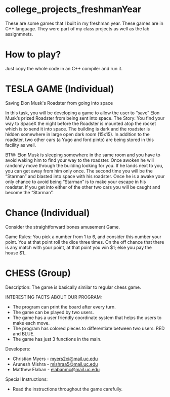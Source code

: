 # college_projects_freshmanYear

These are some games that I built in my freshman year. These games are in C++ language. They were part of my class projects as well as the lab assignmnets. 

# How to play?
Just copy the whole code in an C++ compiler and run it. 


# TESLA GAME (Individual)

Saving Elon Musk's Roadster from going into space
 
In this task, you will be developing a game to allow the user to “save” Elon Musk’s prized Roadster from being sent into space. 
The Story:
You find your way to SpaceX the night before the Roadster is mounted atop the rocket which is to send it into space.  The building is dark and the roadster is hidden somewhere in large open dark room (15x15).  In addition to the roadster, two other cars (a Yugo and ford pinto) are being stored in this facility as well. 

BTW: Elon Musk is sleeping somewhere in the same room and you have to avoid waking him to find your way to the roadster. Once awoken he will randomly move through the building looking for you. If he lands next to you, you can get away from him only once. The second time you will be the “Starman” and blasted into space with his roadster. Once he is a awake your only chance to avoid being “Starman” is to make your escape in his roadster. If you get into either of the other two cars you will be caught and become the “Starman”.

# Chance (Individual)

Consider the straightforward bones amusement Game. 

Game Rules: You pick a number from 1 to 6, and consider this number your point. You at that point roll the dice three times. On the off chance that there is any match with your point, at that point you win $1; else you pay the house $1..

# CHESS (Group)

Description: The game is basically similar to regular chess game.

INTERESTING FACTS ABOUT OUR PROGRAM:

- The program can print the board after every turn.
- The game can be played by two users.
- The game has a user friendly coordinate system that helps the users to make each move.
- The program has colored pieces to differentiate between two users: RED and BLUE.
- The game has just 3 functions in the main.

Developers:
- Christian Myers - myers2ci@mail.uc.edu
- Arunesh Mishra - mishraa5@mail.uc.edu
- Matthew Elaban - elabanmc@mail.uc.edu

Special Instructions:

- Read the instructions throughout the game carefully.
